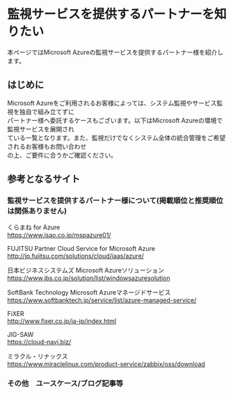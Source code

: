# 監視サービスを提供するパートナーを知りたい

本ページではMicrosoft Azureの監視サービスを提供するパートナー様を紹介します。  

## はじめに
Microsoft Azureをご利用されるお客様によっては、システム監視やサービス監視を独自で組み立てずに  
パートナー様へ委託するケースもございます。以下はMicrosoft Azureの環境で監視サービスを展開され  
ている一覧となります。また、監視だけでなくシステム全体の統合管理をご希望されるお客様もお問い合わせ  
の上、ご要件に合うかご確認ください。  


## 参考となるサイト

### 監視サービスを提供するパートナー様について(掲載順位と推奨順位は関係ありません)
くらまね for Azure  
https://www.isao.co.jp/mspazure01/

FUJITSU Partner Cloud Service for Microsoft Azure  
http://jp.fujitsu.com/solutions/cloud/iaas/azure/

日本ビジネスシステムズ Microsoft Azureソリューション  
https://www.jbs.co.jp/solution/list/windowsazuresolution

SoftBank Technology Microsoft Azureマネージドサービス   
https://www.softbanktech.jp/service/list/azure-managed-service/

FiXER  
http://www.fixer.co.jp/ja-jp/index.html

JIG-SAW  
https://cloud-navi.biz/

ミラクル・リナックス  
https://www.miraclelinux.com/product-service/zabbix/oss/download


### その他　ユースケース/ブログ記事等


